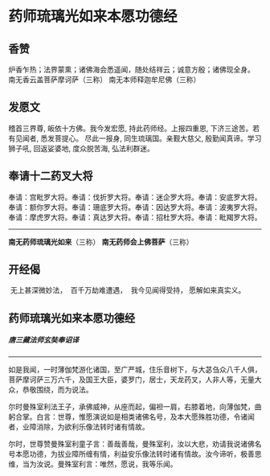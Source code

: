 # 药师琉璃光如来本愿功德经

## 香赞
炉香乍热；法界蒙熏；诸佛海会悉遥闻，随处结祥云；诚意方殷；诸佛现全身。
南无香云盖菩萨摩诃萨（三称）
南无本师释迦牟尼佛（三称）

## 发愿文 
稽首三界尊, 皈依十方佛。我今发宏愿, 持此药师经。上报四重恩, 下济三途苦。若有见闻者, 悉发菩提心。
尽此一报身, 同生琉璃国。亲觐大慈父, 殷勤闻真谛。学习狮子吼, 回返娑婆地, 度众脱苦海, 弘法利群迷。

## 奉请十二药叉大将
奉请：宫毗罗大将。奉请：伐折罗大将。奉请：迷企罗大将。奉请：安底罗大将。
奉请：额你罗大将。奉请：珊底罗大将。奉请：因达罗大将。奉请：波夷罗大将。
奉请：摩虎罗大将。奉请：真达罗大将。奉请：招杜罗大将。奉请：毗羯罗大将。

---

**南无药师琉璃光如来**（三称）
**南无药师会上佛菩萨**（三称）

## 开经偈

​		无上甚深微妙法，
​		百千万劫难遭遇，
​		我今见闻得受持，
​		愿解如来真实义。

## 药师琉璃光如来本愿功德经

##### 唐三藏法师玄奘奉诏译

---

​		如是我闻，一时薄伽梵游化诸国，至广严城，住乐音树下，与大苾刍众八千人俱，菩萨摩诃萨三万六千，及国王大臣，婆罗门，居士，天龙药叉，人非人等，无量大众，恭敬围绕，而为说法。

​		尔时曼殊室利法王子，承佛威神，从座而起，偏袒一肩，右膝着地，向薄伽梵，曲躬合掌。白言：世尊，惟愿演说如是相类诸佛名号，及本大愿殊胜功德，令诸闻者，业障消除，为欲利乐像法转时诸有情故。

​		尔时，世尊赞曼殊室利童子言：善哉善哉，曼殊室利，汝以大悲，劝请我说诸佛名号本愿功德，为拔业障所缠有情，利益安乐像法转时诸有情故。汝今谛听，极善思维，当为汝说。曼殊室利言：唯然，愿说，我等乐闻。